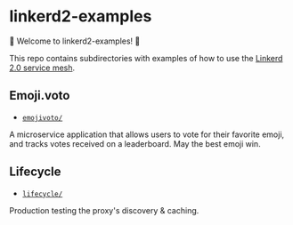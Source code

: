 <!--- TODO: needs Linkderd 2 logo
![Linkerd 2][linkerd2-logo]
--->

# linkerd2-examples

🎈 Welcome to linkerd2-examples! 👋

This repo contains subdirectories with examples of how to use the
[Linkerd 2.0 service mesh](https://linkerd2.io).

## Emoji.voto

* [`emojivoto/`](emojivoto/)

A microservice application that allows users to vote for their favorite emoji,
and tracks votes received on a leaderboard. May the best emoji win.

## Lifecycle

* [`lifecycle/`](lifecycle/)

Production testing the proxy's discovery & caching.

<!--- TODO: needs Linkderd 2.0 logo
[linkerd2-logo]: https://user-images.githubusercontent.com/9226/33585569-c620a100-d919-11e7-83b6-a78f6e2683ec.png
--->
